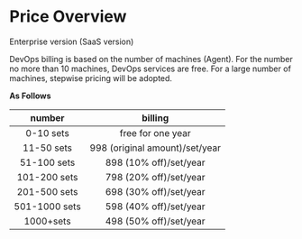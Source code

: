 # Price Overview

Enterprise version (SaaS version)

DevOps billing is based on the number of machines (Agent). For the number no more than 10 machines, DevOps services are free. For a large number of machines, stepwise pricing will be adopted.

**As Follows**

| number      |    billing |
| :--------: | :--------:|
| 0-10 sets  | free for one year |
| 11-50 sets  | 998 (original amount)/set/year |
| 51-100 sets  | 898 (10% off)/set/year |
| 101-200 sets  | 798 (20% off)/set/year |
| 201-500 sets  | 698 (30% off)/set/year |
| 501-1000 sets  | 598 (40% off)/set/year |
| 1000+sets  | 498 (50% off)/set/year |



